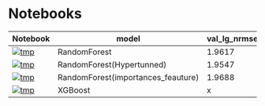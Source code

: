 
# Notebooks

| <img width=50/>Notebook <img width=50/>| <img width=40/> model <img width=40/> | val_lg_nrmse | private_score |
|---|---|---|---|
| <img width=35/>[![tmp](https://img.shields.io/badge/notebook-m0817-blue)](https://github.com/jwc22-11/lgdacon/blob/main/BC/notebooks/m0817.ipynb) | RandomForest | 1.9617 | 1.9574 |
| <img width=35/>[![tmp](https://img.shields.io/badge/notebook-m0818-blue)](https://github.com/jwc22-11/lgdacon/blob/main/BC/notebooks/m0818.ipynb) | RandomForest(Hypertunned) | 1.9547 | 1.9446 |
| <img width=35/>[![tmp](https://img.shields.io/badge/notebook-m0819a-blue)](https://github.com/jwc22-11/lgdacon/blob/main/BC/notebooks/m0819a.ipynb) | RandomForest(importances_feauture) | 1.9688 | x |
| <img width=35/>[![tmp](https://img.shields.io/badge/notebook-m0819b-blue)](https://github.com/jwc22-11/lgdacon/blob/main/BC/notebooks/m0819b.ipynb) | XGBoost| x | 1.956 |
